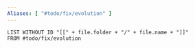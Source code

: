 ```yaml
---
Aliases: [ "#todo/fix/evolution" ]
---
```

```dataview
LIST WITHOUT ID "[[" + file.folder + "/" + file.name + "]]"
FROM #todo/fix/evolution 
```
